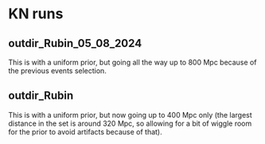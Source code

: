 # KN runs

## outdir_Rubin_05_08_2024

This is with a uniform prior, but going all the way up to 800 Mpc because of the previous events selection. 

## outdir_Rubin

This is with a uniform prior, but now going up to 400 Mpc only (the largest distance in the set is around 320 Mpc, so allowing for a bit of wiggle room for the prior to avoid artifacts because of that). 